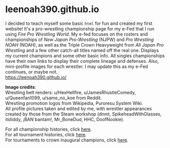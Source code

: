 # leenoah390.github.io

I decided to teach myself some basic `html` for fun and created my first website! It's a pro-wrestling championship page for my e-Fed that I run using *Fire Pro Wrestling World*. My e-fed focuses on the rosters and championships of *New Japan Pro-Wrestling* (NJPW) and *Pro Wrestling NOAH* (NOAH), as well as the Triple Crown Heavyweight from *All Japan Pro Wrestling* and a few other catch-all titles named off the real one. Displays my current champions and some other basic info. All singles championships have their own links to display their complete lineage and defenses. Also, mini-profile images for each wrestler. I may update this as my e-Fed continues, or maybe not. \
https://leenoah390.github.io/

**Image credits**:\
Wrestling belt renders: u/HexHellfire, u/JamesRhustleComedy,  u/Queenfan1099, u/same_no_koe from Reddit.\
Wrestling promotion logos from Wikipedia, Puroresu System Wiki.\
All profile pictures taken and edited by me, with wrestler appearances created by those from the Steam workshop (dnmt, SpikeheadWithGlasses, itstiddy, ¡BAN bantam!, Mr_BoneDud, HHC, DoofNookie).

For all championship histories, click [here](https://docs.google.com/spreadsheets/d/1EfaLug5oRRepTqgZE5sWtbm-epf1QczVxaRCCQ85QdY/edit?usp=drive_link). \
For all tournament histories, click [here](https://docs.google.com/spreadsheets/d/1v5byVOPvPefdyvNF4T-i8QjOpjb0xqMBjWiSEcpfBYk/edit?usp=drive_link). \
For tournaments to crown inaugural champions, click [here](https://docs.google.com/spreadsheets/d/1EfaLug5oRRepTqgZE5sWtbm-epf1QczVxaRCCQ85QdY/edit?usp=drive_link).
